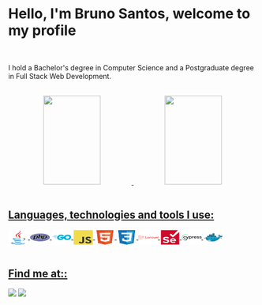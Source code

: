 <h1>Hello, I'm Bruno Santos, welcome to my profile</h1>
<br>

<p>I hold a Bachelor's degree in Computer Science and a Postgraduate degree in Full Stack Web Development.</p>

<br>
<div align="center">
  <a href="https://github.com/brunorgdsantos">
  <img height="180em" width="48%" src="https://github-readme-stats.vercel.app/api?username=brunorgdsantos&show_icons=true&theme=dracula&include_all_commits=true&count_private=true"/>
  <img height="180em" width="48%" src="https://github-readme-stats.vercel.app/api/top-langs/?username=brunorgdsantos&layout=compact&langs_count=7&theme=dracula"/>
</div>
<br>
  
 <h2>Languages, technologies and tools I use:</h2>
 <div style="display: inline_block">
   <img align="center" alt="Bruno-Java" height="30" width="40" src="https://github.com/devicons/devicon/blob/master/icons/java/java-original.svg">
   <img align="center" alt="Bruno-PHP" height="30" width="40" src="https://github.com/devicons/devicon/blob/master/icons/php/php-original.svg">
   <img align="center" alt="Bruno-GoLang" height="30" width="40" src="https://github.com/devicons/devicon/blob/master/icons/go/go-original-wordmark.svg">
   <img align="center" alt="Bruno-JS" height="30" width="40" src="https://github.com/devicons/devicon/blob/master/icons/javascript/javascript-original.svg">
   <img align="center" alt="Bruno-HTML" height="30" width="40" src="https://raw.githubusercontent.com/devicons/devicon/master/icons/html5/html5-original.svg">
   <img align="center" alt="Bruno-CSS" height="30" width="40" src="https://raw.githubusercontent.com/devicons/devicon/master/icons/css3/css3-original.svg">
   <img align="center" alt="Bruno-Laravel" height="30" width="40" src="https://github.com/devicons/devicon/blob/master/icons/laravel/laravel-original-wordmark.svg">
   <img align="center" alt="Bruno-Selenium" height="30" width="40" src="https://github.com/devicons/devicon/blob/master/icons/selenium/selenium-original.svg">
   <img align="center" alt="Bruno-Cypress" height="30" width="40" src="https://github.com/devicons/devicon/blob/master/icons/cypressio/cypressio-original-wordmark.svg">
   <img align="center" alt="Bruno-Docker" height="30" width="40" src="https://github.com/devicons/devicon/blob/master/icons/docker/docker-original.svg">
</div>
<br>
 
###
  
  <h2>Find me at::</h2>
<div> 
  <a href = "mailto:brunorgdsantos@gmail.com"><img src="https://img.shields.io/badge/-Gmail-%23333?style=for-the-badge&logo=gmail&logoColor=white" target="_blank"></a>
  <a href="https://www.linkedin.com/in/brunord-santos/" target="_blank"><img src="https://img.shields.io/badge/-LinkedIn-%230077B5?style=for-the-badge&logo=linkedin&logoColor=white" target="_blank"></a> 
 </div>
